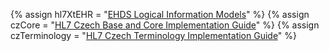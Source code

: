 
{% assign hl7XtEHR          = "[EHDS Logical Information Models](http://build.fhir.org/ig/Xt-EHR/xt-ehr-common/index.html)" %}
{% assign czCore            = "[HL7 Czech Base and Core Implementation Guide](http://build.fhir.org/ig/HL7-cz/cz-core/index.html)" %}
{% assign czTerminology     = "[HL7 Czech Terminology Implementation Guide](http://build.fhir.org/ig/HL7-cz/terminology/index.html)" %}

